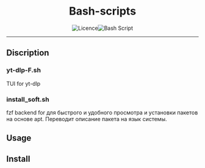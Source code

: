 <h1 style="text-align: center;">Bash-scripts</h1>

<div style="display:flex;justify-content:center">

 <img src="https://img.shields.io/github/license/Ileriayo/markdown-badges?style=for-the-badge" alt="Licence" /> 
 <img src="https://img.shields.io/badge/bash_script-%23121011.svg?style=for-the-badge&logo=gnu-bash&logoColor=white" alt="Bash Script" />

</div>

---

## Discription

### yt-dlp-F.sh
TUI for yt-dlp

### install_soft.sh
fzf backend for 
для быстрого и удобного просмотра и установки пакетов на основе apt.
Переводит описание пакета на язык системы.

## Usage


## Install
```Bash

```
